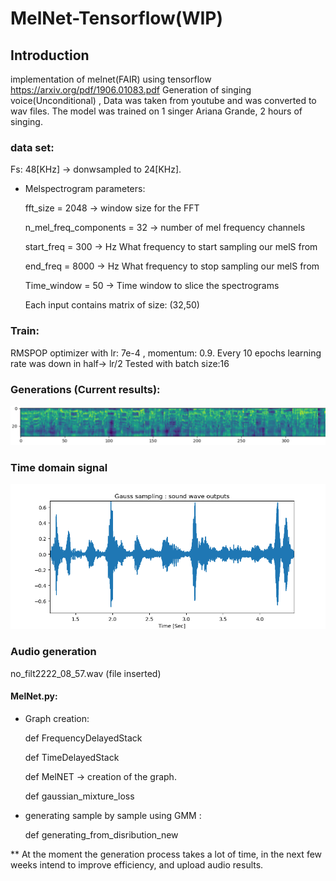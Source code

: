 # MelNet-Tensorflow(WIP)
## Introduction
implementation of melnet(FAIR) using tensorflow https://arxiv.org/pdf/1906.01083.pdf
Generation of singing voice(Unconditional) , Data was taken from youtube and was converted to wav files.
The model was trained on 1 singer Ariana Grande, 2 hours of singing.

### data set:
Fs: 48[KHz] -> donwsampled to 24[KHz].
- Melspectrogram parameters: 

   fft_size = 2048  -> window size for the FFT

   n_mel_freq_components = 32  -> number of mel frequency channels

   start_freq = 300  -> Hz What frequency to start sampling our melS from

   end_freq = 8000  -> Hz  What frequency to stop sampling our melS from

   Time_window = 50  -> Time window to slice the spectrograms

   Each input contains matrix of size: (32,50)


### Train:
RMSPOP optimizer with lr: 7e-4 , momentum: 0.9.
Every 10 epochs learning rate was down in half-> lr/2
Tested with batch size:16
### Generations (Current results):
![](./images/generations.PNG)
### Time domain signal
![](./images/TimeSignal.png)
### Audio generation
no_filt2222_08_57.wav (file inserted)


#### MelNet.py:
- Graph creation:

   def FrequencyDelayedStack 

   def TimeDelayedStack

   def MelNET -> creation of the graph.

   def gaussian_mixture_loss 

- generating sample by sample using GMM :

   def generating_from_disribution_new


** At the moment the generation process takes a lot of time, in the next few weeks intend to improve efficiency, and upload audio 
results.


